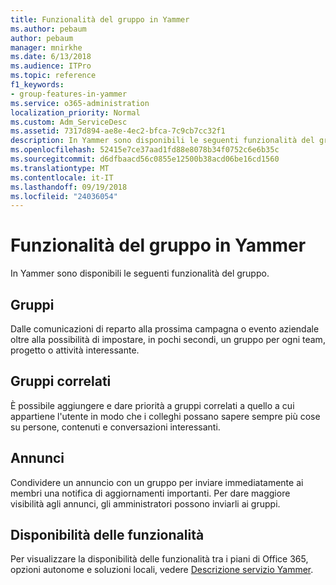 ```yaml
---
title: Funzionalità del gruppo in Yammer
ms.author: pebaum
author: pebaum
manager: mnirkhe
ms.date: 6/13/2018
ms.audience: ITPro
ms.topic: reference
f1_keywords:
- group-features-in-yammer
ms.service: o365-administration
localization_priority: Normal
ms.custom: Adm_ServiceDesc
ms.assetid: 7317d894-ae8e-4ec2-bfca-7c9cb7cc32f1
description: In Yammer sono disponibili le seguenti funzionalità del gruppo.
ms.openlocfilehash: 52415e7ce37aad1fd88e8078b34f0752c6e6b35c
ms.sourcegitcommit: d6dfbaacd56c0855e12500b38acd06be16cd1560
ms.translationtype: MT
ms.contentlocale: it-IT
ms.lasthandoff: 09/19/2018
ms.locfileid: "24036054"
---
```

# <a name="group-features-in-yammer"></a>Funzionalità del gruppo in Yammer

In Yammer sono disponibili le seguenti funzionalità del gruppo.
  
## <a name="groups"></a>Gruppi
<a name="bkmk_Groups"> </a>

Dalle comunicazioni di reparto alla prossima campagna o evento aziendale oltre alla possibilità di impostare, in pochi secondi, un gruppo per ogni team, progetto o attività interessante.
  
## <a name="related-groups"></a>Gruppi correlati
<a name="bkmk_RelatedGroups"> </a>

È possibile aggiungere e dare priorità a gruppi correlati a quello a cui appartiene l'utente in modo che i colleghi possano sapere sempre più cose su persone, contenuti e conversazioni interessanti.
  
## <a name="announcements"></a>Annunci
<a name="bkmk_Announcements"> </a>

Condividere un annuncio con un gruppo per inviare immediatamente ai membri una notifica di aggiornamenti importanti. Per dare maggiore visibilità agli annunci, gli amministratori possono inviarli ai gruppi.
  
## <a name="feature-availability"></a>Disponibilità delle funzionalità
<a name="bkmk_Announcements"> </a>

Per visualizzare la disponibilità delle funzionalità tra i piani di Office 365, opzioni autonome e soluzioni locali, vedere [Descrizione servizio Yammer](yammer-service-description.md).
  

